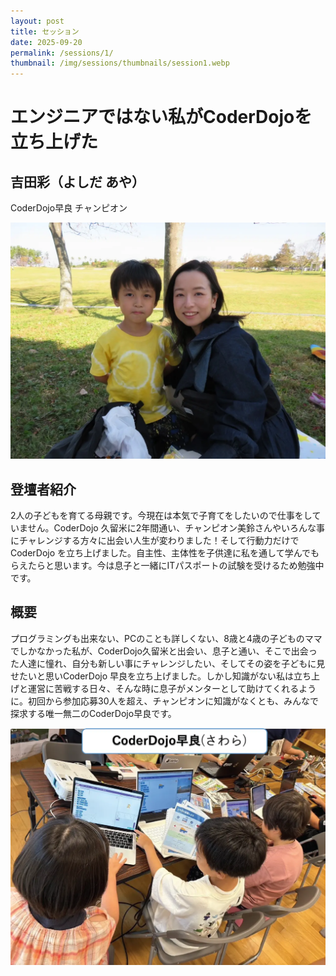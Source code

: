 ```yaml
---
layout: post
title: セッション
date: 2025-09-20
permalink: /sessions/1/
thumbnail: /img/sessions/thumbnails/session1.webp
---
```


# エンジニアではない私がCoderDojoを立ち上げた
## 吉田彩（よしだ あや）
CoderDojo早良 チャンピオン
<div class="flex max-w-100 mx-auto my-4 justify-center">
  <img class="w-full" src="/img/sessions/profile/yoshida-aya.webp" alt="吉田彩">
</div>

## 登壇者紹介
2人の子どもを育てる母親です。今現在は本気で子育てをしたいので仕事をしていません。CoderDojo 久留米に2年間通い、チャンピオン美鈴さんやいろんな事にチャレンジする方々に出会い人生が変わりました！そして行動力だけでCoderDojo を立ち上げました。自主性、主体性を子供達に私を通して学んでもらえたらと思います。今は息子と一緒にITパスポートの試験を受けるため勉強中です。

## 概要
プログラミングも出来ない、PCのことも詳しくない、8歳と4歳の子どものママでしかなかった私が、CoderDojo久留米と出会い、息子と通い、そこで出会った人達に憧れ、自分も新しい事にチャレンジしたい、そしてその姿を子どもに見せたいと思いCoderDojo 早良を立ち上げました。しかし知識がない私は立ち上げと運営に苦戦する日々、そんな時に息子がメンターとして助けてくれるように。初回から参加応募30人を超え、チャンピオンに知識がなくとも、みんなで探求する唯一無二のCoderDojo早良です。
<div class="flex max-w-150 mx-auto my-8 justify-center">
  <img class="w-full" src="/img/sessions/thumbnails/session1.webp" alt="">
</div>

